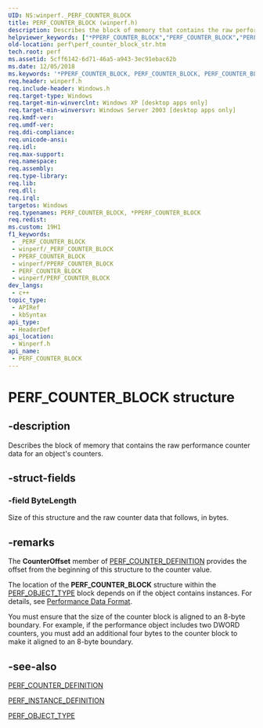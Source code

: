 ```yaml
---
UID: NS:winperf._PERF_COUNTER_BLOCK
title: PERF_COUNTER_BLOCK (winperf.h)
description: Describes the block of memory that contains the raw performance counter data for an object's counters.
helpviewer_keywords: ["*PPERF_COUNTER_BLOCK","PERF_COUNTER_BLOCK","PERF_COUNTER_BLOCK structure [Perf]","_win32_perf_counter_block_str","base.perf_counter_block_str","perf.perf_counter_block_str","winperf/PERF_COUNTER_BLOCK"]
old-location: perf\perf_counter_block_str.htm
tech.root: perf
ms.assetid: 5cff6142-6d71-46a5-a943-3ec91ebac62b
ms.date: 12/05/2018
ms.keywords: '*PPERF_COUNTER_BLOCK, PERF_COUNTER_BLOCK, PERF_COUNTER_BLOCK structure [Perf], _win32_perf_counter_block_str, base.perf_counter_block_str, perf.perf_counter_block_str, winperf/PERF_COUNTER_BLOCK'
req.header: winperf.h
req.include-header: Windows.h
req.target-type: Windows
req.target-min-winverclnt: Windows XP [desktop apps only]
req.target-min-winversvr: Windows Server 2003 [desktop apps only]
req.kmdf-ver: 
req.umdf-ver: 
req.ddi-compliance: 
req.unicode-ansi: 
req.idl: 
req.max-support: 
req.namespace: 
req.assembly: 
req.type-library: 
req.lib: 
req.dll: 
req.irql: 
targetos: Windows
req.typenames: PERF_COUNTER_BLOCK, *PPERF_COUNTER_BLOCK
req.redist: 
ms.custom: 19H1
f1_keywords:
 - _PERF_COUNTER_BLOCK
 - winperf/_PERF_COUNTER_BLOCK
 - PPERF_COUNTER_BLOCK
 - winperf/PPERF_COUNTER_BLOCK
 - PERF_COUNTER_BLOCK
 - winperf/PERF_COUNTER_BLOCK
dev_langs:
 - c++
topic_type:
 - APIRef
 - kbSyntax
api_type:
 - HeaderDef
api_location:
 - Winperf.h
api_name:
 - PERF_COUNTER_BLOCK
---
```


# PERF_COUNTER_BLOCK structure


## -description

Describes the block of memory that contains the raw performance counter data for an 
object's counters.

## -struct-fields

### -field ByteLength

Size of this structure and the raw counter data that follows, in bytes.

## -remarks

The <b>CounterOffset</b> member of <a href="https://docs.microsoft.com/windows/desktop/api/winperf/ns-winperf-perf_counter_definition">PERF_COUNTER_DEFINITION</a> provides the offset from the beginning of this structure to the counter value.

The location of the <b>PERF_COUNTER_BLOCK</b> structure within the <a href="https://docs.microsoft.com/windows/desktop/api/winperf/ns-winperf-perf_object_type">PERF_OBJECT_TYPE</a> block depends on if the object contains instances. For details, see <a href="https://docs.microsoft.com/windows/desktop/PerfCtrs/performance-data-format">Performance Data Format</a>.

You must ensure that the size of the counter block is aligned to an 8-byte boundary. For example, if the performance object includes two DWORD counters, you must add an additional four bytes to the counter block to make it aligned to an 8-byte boundary.

## -see-also

<a href="https://docs.microsoft.com/windows/desktop/api/winperf/ns-winperf-perf_counter_definition">PERF_COUNTER_DEFINITION</a>



<a href="https://docs.microsoft.com/windows/desktop/api/winperf/ns-winperf-perf_instance_definition">PERF_INSTANCE_DEFINITION</a>



<a href="https://docs.microsoft.com/windows/desktop/api/winperf/ns-winperf-perf_object_type">PERF_OBJECT_TYPE</a>

